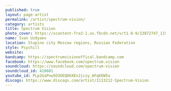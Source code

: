 ```yaml
---
published: true
layout: page-artist
permalink: /artist/spectrum-vision/
category: artists
title: Spectrum Vision
photo_cover: https://scontent-fra3-1.xx.fbcdn.net/v/t1.0-9/13872747_1150262248364406_6193936438180893808_n.jpg?oh=bd90d3df25f001d6602385ab7e746081&oe=59825B14
name: Ivan Uzdyaev
location: Stupino city Moscow regions, Russian Federation
style: Psychill
website: 
bandcamp: https://spectrumvisionoffical.bandcamp.com
facebook: https://www.facebook.com/spectrum.vision
soundcloud: https://soundcloud.com/spectrum-vision
soundcloud_id: 410681
youtube_id: PLp2GaPnw5O3OEQOkXEnJjczy_AFqKEW5a
discogs: https://www.discogs.com/artist/1113212-Spectrum-Vision
---
```

